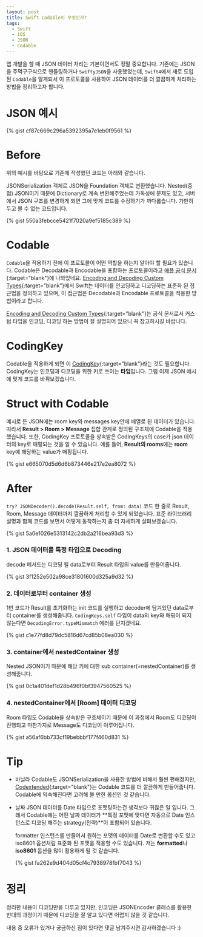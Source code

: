 ```yaml
---
layout: post
title: Swift Codable이 무엇인가?
tags:
  - Swift
  - iOS
  - JSON
  - Codable
---
```

앱 개발을 할 때 JSON 데이터 처리는 기본이면서도 정말 중요합니다. 기존에는 JSON을 주먹구구식으로 핸들링하거나 `SwiftyJSON`을 사용했었는데, `Swift4`에서 새로 도입된 `Codable`을 알게되서 이 프로토콜을 사용하여 JSON 데이터를 더 깔끔하게 처리하는 방법을 정리하고자 합니다.

# JSON 예시
<!-- JSON 예제 코드 -->
{% gist cf87c669c296a5392395a7e1eb0f9561 %}


# Before
위의 예시를 바탕으로 기존에 작성했던 코드는 아래와 같습니다.


JSONSerialization 객체로 JSON을 Foundation 객체로 변환했습니다. Nested(중첩) JSON이기 때문에 Dictionary로 계속 변환해주었는데 가독성에 문제도 있고, 서버에서 JSON 구조를 변경하게 되면 그에 맞게 코드를 수정하기가 까다롭습니다. 가만히 두고 볼 수 없는 코드입니다.
<!-- 하드하게 디코딩한 코드 -->
{% gist 550a3febcce5421f7020a9ef5185c389 %}


# Codable
`Codable`을 적용하기 전에 이 프로토콜이 어떤 역할을 하는지 알아야 할 필요가 있습니다. Codable은 Decodable과 Encodable을 포함하는 프로토콜이라고 [애플 공식 문서](https://developer.apple.com/documentation/swift/codable){:target="blank"}에 나와있네요. [Encoding and Decoding Custom Types](https://developer.apple.com/documentation/foundation/archives_and_serialization/encoding_and_decoding_custom_types){:target="blank"}에서 Swift는 데이터를 인코딩하고 디코딩하는 표준화 된 접근법을 정의하고 있으며, 이 접근법은 Decodable과 Encodable 프로토콜을 적용한 방법이라고 합니다. 


[Encoding and Decoding Custom Types](https://developer.apple.com/documentation/foundation/archives_and_serialization/encoding_and_decoding_custom_types){:target="blank"}는 공식 문서로서 커스텀 타입을 인코딩, 디코딩 하는 방법이 잘 설명되어 있으니 꼭 참고하시길 바랍니다.

# CodingKey
Codable을 적용하게 되면 이 [CodingKey](https://developer.apple.com/documentation/swift/codingkey){:target="blank"}라는 것도 필요합니다. CodingKey는 인코딩과 디코딩을 위한 키로 쓰이는 **타입**입니다. 그럼 이제 JSON 예시에 맞게 코드를 바꿔보겠습니다.

# Struct with Codable
예시로 든 JSON에는 room key와 messages key안에 배열로 된 데이터가 있습니다. 따라서 **Result > Room > Message** 집합 관계로 정의된 구조체에 Codable을 적용했습니다. 또한, CodingKey 프로토콜을 상속받은 CodingKeys의 case가 json 데이터의 key로 매핑되는 것을 알 수 있습니다. 예를 들어, **Result의 rooms**에는 **room** key에 해당하는 value가 매핑됩니다.
<!-- Codable 적용한 구조체 코드 -->
{% gist e665070d5d6d6b873446e217e2ea8072 %}


# After
`try? JSONDecoder().decode(Result.self, from: data)` 코드 한 줄로 Result, Room, Message 데이터까지 깔끔하게 처리할 수 있게 되었습니다.
표준 라이브러리 설명과 함께 코드를 보면서 어떻게 동작하는지 좀 더 자세하게 살펴보겠습니다.
<!-- Codable이 적용된 구조체로 디코딩하는 예제 코드 -->
{% gist 5a0e1026e5313142c2db2a216bea93d3 %}



### 1. JSON 데이터를 특정 타입으로 Decoding
decode 메서드는 디코딩 될 data로부터 Result 타입의 value를 만들어줍니다.
<!-- 표준 라이브러리 코드 1 -->
{% gist 3f1252e502a98ce31801600d325a9d32 %}



### 2. 데이터로부터 container 생성
1번 코드가 Result를 초기화하는 init 코드를 실행하고 decoder에 담겨있던 data로부터 container를 생성해줍니다. `CodingKeys.self` 타입이 data의 key와 매핑이 되지 않는다면 `DecodingError.typeMismatch` 에러를 던지겠네요.
<!-- 표준 라이브러리 코드 2 -->
{% gist c1e77fd8d79dc5816d67cd85b08ea030 %}



### 3. container에서 nestedContainer 생성
Nested JSON이기 때문에 해당 키에 대한 sub container(=nestedContainer)를 생성해줍니다.
<!-- 표준 라이브러리 코드 3 -->
{% gist 0c1a401def1d28b496f0bf3947560525 %}



### 4. nestedContainer에서 [Room] 데이터 디코딩
Room 타입도 Codable을 상속받은 구조체이기 때문에 이 과정에서 Room도 디코딩이 진행되고 마찬가지로 Message도 디코딩이 이루어집니다.
<!-- 표준 라이브러리 코드 4 -->
{% gist a56af6bb733cf19bebbbf177f460d831 %}



# Tip
- 바닐라 Codable도 JSONSerialization을 사용한 방법에 비해서 훨씬 편해졌지만, [Codextended](https://github.com/JohnSundell/Codextended){:target="blank"}는 Codable 코드를 더 깔끔하게 만들어줍니다. Codable에 익숙해진다면 고려해 볼 만한 옵션인 것 같습니다.

- 날짜 JSON 데이터를 Date 타입으로 포맷팅하는건 생각보다 귀찮은 일 입니다. 그래서 Codable에는 어떤 날짜 데이터가 **특정 포맷에 맞다면 자동으로 Date 인스턴스로 디코딩 해주는 strategy(전략)**이 포함되어 있습니다.

  formatter 인스턴스를 만들어서 원하는 포맷의 데이터를 Date로 변환할 수도 있고 iso8601 옵션처럼 표준화 된 포맷을 적용할 수도 있습니다. 저는 **formatted**나 **iso8601** 옵션을 많이 활용하게 될 것 같습니다.
  <!-- JSONDecoder().dateDecodingStrategy 예제 코드 1 -->{% gist fa262e9d404d05cf4c7938978fbf7043 %}

# 정리
정리한 내용이 디코딩만을 다루고 있지만, 인코딩은 JSONEncoder 클래스를 활용한 반대의 과정이기 때문에 디코딩을 잘 알고 있다면 어렵지 않을 것 같습니다.

내용 중 오류가 있거나 궁금하신 점이 있다면 댓글 남겨주시면 감사하겠습니다 :)